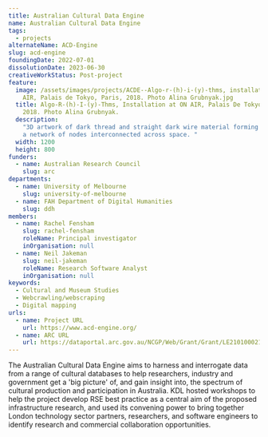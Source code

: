 ```yaml
---
title: Australian Cultural Data Engine
name: Australian Cultural Data Engine
tags:
  - projects
alternateName: ACD-Engine
slug: acd-engine
foundingDate: 2022-07-01
dissolutionDate: 2023-06-30
creativeWorkStatus: Post-project
feature:
  image: /assets/images/projects/ACDE--Algo-r-(h)-i-(y)-thms, installation at ON
    AIR, Palais de Tokyo, Paris, 2018. Photo Alina Grubnyak.jpg
  title: Algo-R-(h)-I-(y)-Thms, Installation at ON AIR, Palais De Tokyo, Paris,
    2018. Photo Alina Grubnyak.
  description:
    "3D artwork of dark thread and straight dark wire material forming
    a network of nodes interconnected across space. "
  width: 1200
  height: 800
funders:
  - name: Australian Research Council
    slug: arc
departments:
  - name: University of Melbourne
    slug: university-of-melbourne
  - name: FAH Department of Digital Humanities
    slug: ddh
members:
  - name: Rachel Fensham
    slug: rachel-fensham
    roleName: Principal investigator
    inOrganisation: null
  - name: Neil Jakeman
    slug: neil-jakeman
    roleName: Research Software Analyst
    inOrganisation: null
keywords:
  - Cultural and Museum Studies
  - Webcrawling/webscraping
  - Digital mapping
urls:
  - name: Project URL
    url: https://www.acd-engine.org/
  - name: ARC URL
    url: https://dataportal.arc.gov.au/NCGP/Web/Grant/Grant/LE210100021
---
```


The Australian Cultural Data Engine aims to harness and interrogate data from a range of cultural databases to help researchers, industry and government get a 'big picture' of, and gain insight into, the spectrum of cultural production and participation in Australia. KDL hosted workshops to help the project develop RSE best practice as a central aim of the proposed infrastructure research, and used its convening power to bring together London technology sector partners, researchers, and software engineers to identify research and commercial collaboration opportunities.
